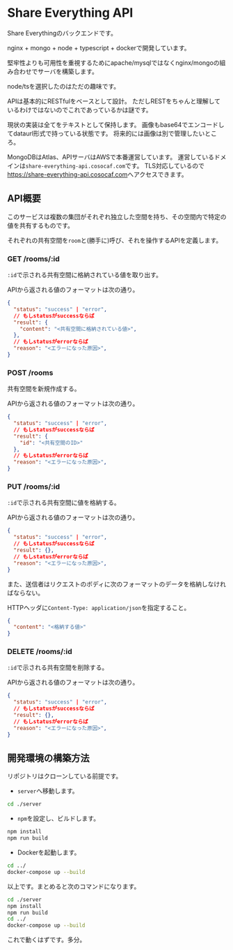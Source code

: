 # Share Everything API

Share Everythingのバックエンドです。

nginx + mongo + node + typescript + dockerで開発しています。

堅牢性よりも可用性を重視するためにapache/mysqlではなくnginx/mongoの組み合わせでサーバを構築します。

node/tsを選択したのはただの趣味です。

APIは基本的にRESTfulをベースとして設計。
ただしRESTをちゃんと理解しているわけではないのでこれであっているかは謎です。

現状の実装は全てをテキストとして保持します。
画像もbase64でエンコードしてdataurl形式で持っている状態です。
将来的には画像は別で管理したいところ。

MongoDBはAtlas、APIサーバはAWSで本番運営しています。
運営しているドメインは`share-everything-api.cosocaf.com`です。
TLS対応しているので<https://share-everything-api.cosocaf.com>へアクセスできます。

## API概要

このサービスは複数の集団がそれぞれ独立した空間を持ち、その空間内で特定の値を共有するものです。

それぞれの共有空間を`room`と(勝手に)呼び、それを操作するAPIを定義します。

### GET /rooms/:id

`:id`で示される共有空間に格納されている値を取り出す。

APIから返される値のフォーマットは次の通り。

```json
{
  "status": "success" | "error",
  // もしstatusがsuccessならば
  "result": {
    "content": "<共有空間に格納されている値>",
  },
  // もしstatusがerrorならば
  "reason": "<エラーになった原因>",
}
```

### POST /rooms

共有空間を新規作成する。

APIから返される値のフォーマットは次の通り。

```json
{
  "status": "success" | "error",
  // もしstatusがsuccessならば
  "result": {
    "id": "<共有空間のID>"
  },
  // もしstatusがerrorならば
  "reason": "<エラーになった原因>",
}
```

### PUT /rooms/:id

`:id`で示される共有空間に値を格納する。

APIから返される値のフォーマットは次の通り。

```json
{
  "status": "success" | "error",
  // もしstatusがsuccessならば
  "result": {},
  // もしstatusがerrorならば
  "reason": "<エラーになった原因>",
}
```

また、送信者はリクエストのボディに次のフォーマットのデータを格納しなければならない。

HTTPヘッダに`Content-Type: application/json`を指定すること。

```json
{
  "content": "<格納する値>"
}
```

### DELETE /rooms/:id

`:id`で示される共有空間を削除する。

APIから返される値のフォーマットは次の通り。

```json
{
  "status": "success" | "error",
  // もしstatusがsuccessならば
  "result": {},
  // もしstatusがerrorならば
  "reason": "<エラーになった原因>",
}
```

## 開発環境の構築方法

リポジトリはクローンしている前提です。

- `server`へ移動します。

```sh
cd ./server
```

- `npm`を設定し、ビルドします。

```sh
npm install
npm run build
```

- Dockerを起動します。

```sh
cd ../
docker-compose up --build
```

以上です。まとめると次のコマンドになります。

```sh
cd ./server
npm install
npm run build
cd ../
docker-compose up --build
```

これで動くはずです。多分。
